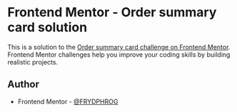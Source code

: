 # Frontend Mentor - Order summary card solution

This is a solution to the [Order summary card challenge on Frontend Mentor](https://www.frontendmentor.io/challenges/order-summary-component-QlPmajDUj). Frontend Mentor challenges help you improve your coding skills by building realistic projects. 


## Author

- Frontend Mentor - [@FRYDPHROG](https://www.frontendmentor.io/profile/FRYDPHROG)
